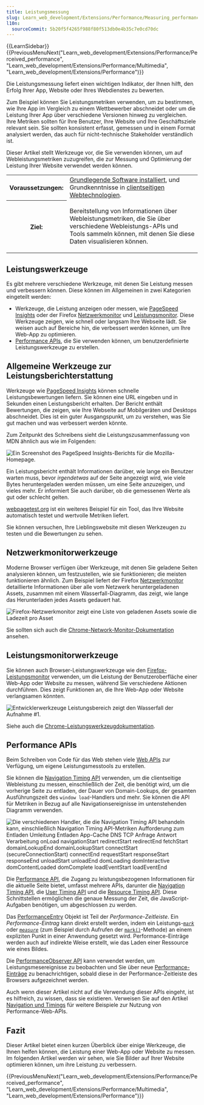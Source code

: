 ```yaml
---
title: Leistungsmessung
slug: Learn_web_development/Extensions/Performance/Measuring_performance
l10n:
  sourceCommit: 5b20f5f4265f988f80f513db0e4b35c7e0cd70dc
---
```


{{LearnSidebar}} {{PreviousMenuNext("Learn_web_development/Extensions/Performance/Perceived_performance", "Learn_web_development/Extensions/Performance/Multimedia", "Learn_web_development/Extensions/Performance")}}

Die Leistungsmessung liefert einen wichtigen Indikator, der Ihnen hilft, den Erfolg Ihrer App, Website oder Ihres Webdienstes zu bewerten.

Zum Beispiel können Sie Leistungsmetriken verwenden, um zu bestimmen, wie Ihre App im Vergleich zu einem Wettbewerber abschneidet oder um die Leistung Ihrer App über verschiedene Versionen hinweg zu vergleichen. Ihre Metriken sollten für Ihre Benutzer, Ihre Website und Ihre Geschäftsziele relevant sein. Sie sollten konsistent erfasst, gemessen und in einem Format analysiert werden, das auch für nicht-technische Stakeholder verständlich ist.

Dieser Artikel stellt Werkzeuge vor, die Sie verwenden können, um auf Webleistungsmetriken zuzugreifen, die zur Messung und Optimierung der Leistung Ihrer Website verwendet werden können.

<table>
  <tbody>
    <tr>
      <th scope="row">Voraussetzungen:</th>
      <td>
        <a
          href="/de/docs/Learn_web_development/Getting_started/Environment_setup/Installing_software"
          >Grundlegende Software installiert</a
        >, und Grundkenntnisse in
        <a href="/de/docs/Learn_web_development/Getting_started/Your_first_website"
          >clientseitigen Webtechnologien</a
        >.
      </td>
    </tr>
    <tr>
      <th scope="row">Ziel:</th>
      <td>
        <p>
          Bereitstellung von Informationen über Webleistungsmetriken, die Sie
          über verschiedene Webleistungs-APIs und Tools sammeln können, mit denen Sie diese Daten visualisieren können.
        </p>
      </td>
    </tr>
  </tbody>
</table>

## Leistungswerkzeuge

Es gibt mehrere verschiedene Werkzeuge, mit denen Sie Leistung messen und verbessern können. Diese können im Allgemeinen in zwei Kategorien eingeteilt werden:

- Werkzeuge, die Leistung anzeigen oder messen, wie [PageSpeed Insights](https://pagespeed.web.dev/) oder der Firefox [Netzwerkmonitor](https://firefox-source-docs.mozilla.org/devtools-user/network_monitor/index.html) und [Leistungsmonitor](https://firefox-source-docs.mozilla.org/devtools-user/performance/index.html). Diese Werkzeuge zeigen, wie schnell oder langsam Ihre Webseite lädt. Sie weisen auch auf Bereiche hin, die verbessert werden können, um Ihre Web-App zu optimieren.
- [Performance APIs](/de/docs/Web/API/Performance_API), die Sie verwenden können, um benutzerdefinierte Leistungswerkzeuge zu erstellen.

## Allgemeine Werkzeuge zur Leistungsberichterstattung

Werkzeuge wie [PageSpeed Insights](https://pagespeed.web.dev/) können schnelle Leistungsbewertungen liefern. Sie können eine URL eingeben und in Sekunden einen Leistungsbericht erhalten. Der Bericht enthält Bewertungen, die zeigen, wie Ihre Webseite auf Mobilgeräten und Desktops abschneidet. Dies ist ein guter Ausgangspunkt, um zu verstehen, was Sie gut machen und was verbessert werden könnte.

Zum Zeitpunkt des Schreibens sieht die Leistungszusammenfassung von MDN ähnlich aus wie im Folgenden:

![Ein Screenshot des PageSpeed Insights-Berichts für die Mozilla-Homepage.](pagespeed-insight-mozilla-homepage.png)

Ein Leistungsbericht enthält Informationen darüber, wie lange ein Benutzer warten muss, bevor _irgendetwas_ auf der Seite angezeigt wird, wie viele Bytes heruntergeladen werden müssen, um eine Seite anzuzeigen, und vieles mehr. Er informiert Sie auch darüber, ob die gemessenen Werte als gut oder schlecht gelten.

[webpagetest.org](https://www.webpagetest.org/) ist ein weiteres Beispiel für ein Tool, das Ihre Website automatisch testet und wertvolle Metriken liefert.

Sie können versuchen, Ihre Lieblingswebsite mit diesen Werkzeugen zu testen und die Bewertungen zu sehen.

## Netzwerkmonitorwerkzeuge

Moderne Browser verfügen über Werkzeuge, mit denen Sie geladene Seiten analysieren können, um festzustellen, wie sie funktionieren; die meisten funktionieren ähnlich. Zum Beispiel liefert der Firefox [Netzwerkmonitor](https://firefox-source-docs.mozilla.org/devtools-user/network_monitor/index.html) detaillierte Informationen über alle vom Netzwerk heruntergeladenen Assets, zusammen mit einem Wasserfall-Diagramm, das zeigt, wie lange das Herunterladen jedes Assets gedauert hat.

![Firefox-Netzwerkmonitor zeigt eine Liste von geladenen Assets sowie die Ladezeit pro Asset](network-monitor.png)

Sie sollten sich auch die [Chrome-Network-Monitor-Dokumentation](https://developer.chrome.com/docs/devtools/network/) ansehen.

## Leistungsmonitorwerkzeuge

Sie können auch Browser-Leistungswerkzeuge wie den [Firefox-Leistungsmonitor](https://firefox-source-docs.mozilla.org/devtools-user/performance/index.html) verwenden, um die Leistung der Benutzeroberfläche einer Web-App oder Website zu messen, während Sie verschiedene Aktionen durchführen. Dies zeigt Funktionen an, die Ihre Web-App oder Website verlangsamen könnten.

![Entwicklerwerkzeuge Leistungsbereich zeigt den Wasserfall der Aufnahme #1.](perf-monitor.png)

Siehe auch die [Chrome-Leistungswerkzeugdokumentation](https://developer.chrome.com/docs/devtools/performance/).

## Performance APIs

Beim Schreiben von Code für das Web stehen viele [Web APIs](/de/docs/Web/API) zur Verfügung, um eigene Leistungsmesstools zu erstellen.

Sie können die [Navigation Timing API](/de/docs/Web/API/Performance_API/Navigation_timing) verwenden, um die clientseitige Webleistung zu messen, einschließlich der Zeit, die benötigt wird, um die vorherige Seite zu entladen, der Dauer von Domain-Lookups, der gesamten Ausführungszeit des `window load`-Handlers und mehr. Sie können die API für Metriken in Bezug auf alle Navigationsereignisse im untenstehenden Diagramm verwenden.

![Die verschiedenen Handler, die die Navigation Timing API behandeln kann, einschließlich Navigation Timing API-Metriken Aufforderung zum Entladen Umleitung Entladen App-Cache DNS TCP Anfrage Antwort Verarbeitung onLoad navigationStart redirectStart redirectEnd fetchStart domainLookupEnd domainLookupStart connectStart (secureConnectionStart) connectEnd requestStart responseStart responseEnd unloadStart unloadEnd domLoading domInteractive domContentLoaded domComplete loadEventStart loadEventEnd](navigationtimingapi.jpg)

Die [Performance API](/de/docs/Web/API/Performance_API), die Zugang zu leistungsbezogenen Informationen für die aktuelle Seite bietet, umfasst mehrere APIs, darunter die [Navigation Timing API](/de/docs/Web/API/Performance_API/Navigation_timing), die [User Timing API](/de/docs/Web/API/Performance_API/User_timing) und die [Resource Timing API](/de/docs/Web/API/Performance_API/Resource_timing). Diese Schnittstellen ermöglichen die genaue Messung der Zeit, die JavaScript-Aufgaben benötigen, um abgeschlossen zu werden.

Das [PerformanceEntry](/de/docs/Web/API/PerformanceEntry) Objekt ist Teil der _Performance-Zeitleiste_. Ein _Performance-Eintrag_ kann direkt erstellt werden, indem ein Leistungs-_[`mark`](/de/docs/Web/API/PerformanceMark)_ oder _[`measure`](/de/docs/Web/API/PerformanceMeasure)_ (zum Beispiel durch Aufrufen der [`mark()`](/de/docs/Web/API/Performance/mark)-Methode) an einem expliziten Punkt in einer Anwendung gesetzt wird. Performance-Einträge werden auch auf indirekte Weise erstellt, wie das Laden einer Ressource wie eines Bildes.

Die [PerformanceObserver API](/de/docs/Web/API/PerformanceObserver) kann verwendet werden, um Leistungsmesereignisse zu beobachten und Sie über neue [Performance-Einträge](/de/docs/Web/API/PerformanceEntry) zu benachrichtigen, sobald diese in der Performance-Zeitleiste des Browsers aufgezeichnet werden.

Auch wenn dieser Artikel nicht auf die Verwendung dieser APIs eingeht, ist es hilfreich, zu wissen, dass sie existieren. Verweisen Sie auf den Artikel [Navigation und Timings](/de/docs/Web/Performance/Navigation_and_resource_timings) für weitere Beispiele zur Nutzung von Performance-Web-APIs.

## Fazit

Dieser Artikel bietet einen kurzen Überblick über einige Werkzeuge, die Ihnen helfen können, die Leistung einer Web-App oder Website zu messen. Im folgenden Artikel werden wir sehen, wie Sie Bilder auf Ihrer Website optimieren können, um ihre Leistung zu verbessern.

{{PreviousMenuNext("Learn_web_development/Extensions/Performance/Perceived_performance", "Learn_web_development/Extensions/Performance/Multimedia", "Learn_web_development/Extensions/Performance")}}
